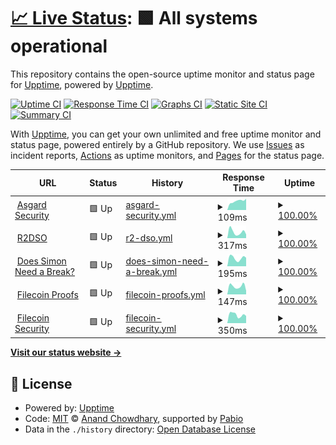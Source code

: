 # [📈 Live Status](https://upptime.github.io/upptime): <!--live status--> **🟩 All systems operational**

This repository contains the open-source uptime monitor and status page for [Upptime](https://upptime.js.org), powered by [Upptime](https://github.com/upptime/upptime).

[![Uptime CI](https://github.com/relotnek/asgarduptime/workflows/Uptime%20CI/badge.svg)](https://github.com/relotnek/asgarduptime/actions?query=workflow%3A%22Uptime+CI%22)
[![Response Time CI](https://github.com/relotnek/asgarduptime/workflows/Response%20Time%20CI/badge.svg)](https://github.com/relotnek/asgarduptime/actions?query=workflow%3A%22Response+Time+CI%22)
[![Graphs CI](https://github.com/relotnek/asgarduptime/workflows/Graphs%20CI/badge.svg)](https://github.com/relotnek/asgarduptime/actions?query=workflow%3A%22Graphs+CI%22)
[![Static Site CI](https://github.com/relotnek/asgarduptime/workflows/Static%20Site%20CI/badge.svg)](https://github.com/relotnek/asgarduptime/actions?query=workflow%3A%22Static+Site+CI%22)
[![Summary CI](https://github.com/relotnek/asgarduptime/workflows/Summary%20CI/badge.svg)](https://github.com/relotnek/asgarduptime/actions?query=workflow%3A%22Summary+CI%22)

With [Upptime](https://upptime.js.org), you can get your own unlimited and free uptime monitor and status page, powered entirely by a GitHub repository. We use [Issues](https://github.com/upptime/upptime/issues) as incident reports, [Actions](https://github.com/relotnek/asgarduptime/actions) as uptime monitors, and [Pages](https://upptime.github.io/upptime) for the status page.

<!--start: status pages-->
<!-- This summary is generated by Upptime (https://github.com/upptime/upptime) -->
<!-- Do not edit this manually, your changes will be overwritten -->
<!-- prettier-ignore -->
| URL | Status | History | Response Time | Uptime |
| --- | ------ | ------- | ------------- | ------ |
| <img alt="" src="https://icons.duckduckgo.com/ip3/www.asgardsec.com.ico" height="13"> [Asgard Security](https://www.asgardsec.com) | 🟩 Up | [asgard-security.yml](https://github.com/relotnek/asgarduptime/commits/HEAD/history/asgard-security.yml) | <details><summary><img alt="Response time graph" src="./graphs/asgard-security/response-time-week.png" height="20"> 109ms</summary><br><a href="https://relotnek.github.io/asgarduptime/history/asgard-security"><img alt="Response time 113" src="https://img.shields.io/endpoint?url=https%3A%2F%2Fraw.githubusercontent.com%2Frelotnek%2Fasgarduptime%2FHEAD%2Fapi%2Fasgard-security%2Fresponse-time.json"></a><br><a href="https://relotnek.github.io/asgarduptime/history/asgard-security"><img alt="24-hour response time 50" src="https://img.shields.io/endpoint?url=https%3A%2F%2Fraw.githubusercontent.com%2Frelotnek%2Fasgarduptime%2FHEAD%2Fapi%2Fasgard-security%2Fresponse-time-day.json"></a><br><a href="https://relotnek.github.io/asgarduptime/history/asgard-security"><img alt="7-day response time 109" src="https://img.shields.io/endpoint?url=https%3A%2F%2Fraw.githubusercontent.com%2Frelotnek%2Fasgarduptime%2FHEAD%2Fapi%2Fasgard-security%2Fresponse-time-week.json"></a><br><a href="https://relotnek.github.io/asgarduptime/history/asgard-security"><img alt="30-day response time 118" src="https://img.shields.io/endpoint?url=https%3A%2F%2Fraw.githubusercontent.com%2Frelotnek%2Fasgarduptime%2FHEAD%2Fapi%2Fasgard-security%2Fresponse-time-month.json"></a><br><a href="https://relotnek.github.io/asgarduptime/history/asgard-security"><img alt="1-year response time 113" src="https://img.shields.io/endpoint?url=https%3A%2F%2Fraw.githubusercontent.com%2Frelotnek%2Fasgarduptime%2FHEAD%2Fapi%2Fasgard-security%2Fresponse-time-year.json"></a></details> | <details><summary><a href="https://relotnek.github.io/asgarduptime/history/asgard-security">100.00%</a></summary><a href="https://relotnek.github.io/asgarduptime/history/asgard-security"><img alt="All-time uptime 100.00%" src="https://img.shields.io/endpoint?url=https%3A%2F%2Fraw.githubusercontent.com%2Frelotnek%2Fasgarduptime%2FHEAD%2Fapi%2Fasgard-security%2Fuptime.json"></a><br><a href="https://relotnek.github.io/asgarduptime/history/asgard-security"><img alt="24-hour uptime 100.00%" src="https://img.shields.io/endpoint?url=https%3A%2F%2Fraw.githubusercontent.com%2Frelotnek%2Fasgarduptime%2FHEAD%2Fapi%2Fasgard-security%2Fuptime-day.json"></a><br><a href="https://relotnek.github.io/asgarduptime/history/asgard-security"><img alt="7-day uptime 100.00%" src="https://img.shields.io/endpoint?url=https%3A%2F%2Fraw.githubusercontent.com%2Frelotnek%2Fasgarduptime%2FHEAD%2Fapi%2Fasgard-security%2Fuptime-week.json"></a><br><a href="https://relotnek.github.io/asgarduptime/history/asgard-security"><img alt="30-day uptime 100.00%" src="https://img.shields.io/endpoint?url=https%3A%2F%2Fraw.githubusercontent.com%2Frelotnek%2Fasgarduptime%2FHEAD%2Fapi%2Fasgard-security%2Fuptime-month.json"></a><br><a href="https://relotnek.github.io/asgarduptime/history/asgard-security"><img alt="1-year uptime 100.00%" src="https://img.shields.io/endpoint?url=https%3A%2F%2Fraw.githubusercontent.com%2Frelotnek%2Fasgarduptime%2FHEAD%2Fapi%2Fasgard-security%2Fuptime-year.json"></a></details>
| <img alt="" src="https://icons.duckduckgo.com/ip3/www.r2dso.com.ico" height="13"> [R2DSO](https://www.r2dso.com) | 🟩 Up | [r2-dso.yml](https://github.com/relotnek/asgarduptime/commits/HEAD/history/r2-dso.yml) | <details><summary><img alt="Response time graph" src="./graphs/r2-dso/response-time-week.png" height="20"> 317ms</summary><br><a href="https://relotnek.github.io/asgarduptime/history/r2-dso"><img alt="Response time 321" src="https://img.shields.io/endpoint?url=https%3A%2F%2Fraw.githubusercontent.com%2Frelotnek%2Fasgarduptime%2FHEAD%2Fapi%2Fr2-dso%2Fresponse-time.json"></a><br><a href="https://relotnek.github.io/asgarduptime/history/r2-dso"><img alt="24-hour response time 390" src="https://img.shields.io/endpoint?url=https%3A%2F%2Fraw.githubusercontent.com%2Frelotnek%2Fasgarduptime%2FHEAD%2Fapi%2Fr2-dso%2Fresponse-time-day.json"></a><br><a href="https://relotnek.github.io/asgarduptime/history/r2-dso"><img alt="7-day response time 317" src="https://img.shields.io/endpoint?url=https%3A%2F%2Fraw.githubusercontent.com%2Frelotnek%2Fasgarduptime%2FHEAD%2Fapi%2Fr2-dso%2Fresponse-time-week.json"></a><br><a href="https://relotnek.github.io/asgarduptime/history/r2-dso"><img alt="30-day response time 316" src="https://img.shields.io/endpoint?url=https%3A%2F%2Fraw.githubusercontent.com%2Frelotnek%2Fasgarduptime%2FHEAD%2Fapi%2Fr2-dso%2Fresponse-time-month.json"></a><br><a href="https://relotnek.github.io/asgarduptime/history/r2-dso"><img alt="1-year response time 321" src="https://img.shields.io/endpoint?url=https%3A%2F%2Fraw.githubusercontent.com%2Frelotnek%2Fasgarduptime%2FHEAD%2Fapi%2Fr2-dso%2Fresponse-time-year.json"></a></details> | <details><summary><a href="https://relotnek.github.io/asgarduptime/history/r2-dso">100.00%</a></summary><a href="https://relotnek.github.io/asgarduptime/history/r2-dso"><img alt="All-time uptime 100.00%" src="https://img.shields.io/endpoint?url=https%3A%2F%2Fraw.githubusercontent.com%2Frelotnek%2Fasgarduptime%2FHEAD%2Fapi%2Fr2-dso%2Fuptime.json"></a><br><a href="https://relotnek.github.io/asgarduptime/history/r2-dso"><img alt="24-hour uptime 100.00%" src="https://img.shields.io/endpoint?url=https%3A%2F%2Fraw.githubusercontent.com%2Frelotnek%2Fasgarduptime%2FHEAD%2Fapi%2Fr2-dso%2Fuptime-day.json"></a><br><a href="https://relotnek.github.io/asgarduptime/history/r2-dso"><img alt="7-day uptime 100.00%" src="https://img.shields.io/endpoint?url=https%3A%2F%2Fraw.githubusercontent.com%2Frelotnek%2Fasgarduptime%2FHEAD%2Fapi%2Fr2-dso%2Fuptime-week.json"></a><br><a href="https://relotnek.github.io/asgarduptime/history/r2-dso"><img alt="30-day uptime 100.00%" src="https://img.shields.io/endpoint?url=https%3A%2F%2Fraw.githubusercontent.com%2Frelotnek%2Fasgarduptime%2FHEAD%2Fapi%2Fr2-dso%2Fuptime-month.json"></a><br><a href="https://relotnek.github.io/asgarduptime/history/r2-dso"><img alt="1-year uptime 100.00%" src="https://img.shields.io/endpoint?url=https%3A%2F%2Fraw.githubusercontent.com%2Frelotnek%2Fasgarduptime%2FHEAD%2Fapi%2Fr2-dso%2Fuptime-year.json"></a></details>
| <img alt="" src="https://icons.duckduckgo.com/ip3/doessimonneedabreak.com.ico" height="13"> [Does Simon Need a Break?](http://doessimonneedabreak.com) | 🟩 Up | [does-simon-need-a-break.yml](https://github.com/relotnek/asgarduptime/commits/HEAD/history/does-simon-need-a-break.yml) | <details><summary><img alt="Response time graph" src="./graphs/does-simon-need-a-break/response-time-week.png" height="20"> 195ms</summary><br><a href="https://relotnek.github.io/asgarduptime/history/does-simon-need-a-break"><img alt="Response time 171" src="https://img.shields.io/endpoint?url=https%3A%2F%2Fraw.githubusercontent.com%2Frelotnek%2Fasgarduptime%2FHEAD%2Fapi%2Fdoes-simon-need-a-break%2Fresponse-time.json"></a><br><a href="https://relotnek.github.io/asgarduptime/history/does-simon-need-a-break"><img alt="24-hour response time 280" src="https://img.shields.io/endpoint?url=https%3A%2F%2Fraw.githubusercontent.com%2Frelotnek%2Fasgarduptime%2FHEAD%2Fapi%2Fdoes-simon-need-a-break%2Fresponse-time-day.json"></a><br><a href="https://relotnek.github.io/asgarduptime/history/does-simon-need-a-break"><img alt="7-day response time 195" src="https://img.shields.io/endpoint?url=https%3A%2F%2Fraw.githubusercontent.com%2Frelotnek%2Fasgarduptime%2FHEAD%2Fapi%2Fdoes-simon-need-a-break%2Fresponse-time-week.json"></a><br><a href="https://relotnek.github.io/asgarduptime/history/does-simon-need-a-break"><img alt="30-day response time 184" src="https://img.shields.io/endpoint?url=https%3A%2F%2Fraw.githubusercontent.com%2Frelotnek%2Fasgarduptime%2FHEAD%2Fapi%2Fdoes-simon-need-a-break%2Fresponse-time-month.json"></a><br><a href="https://relotnek.github.io/asgarduptime/history/does-simon-need-a-break"><img alt="1-year response time 171" src="https://img.shields.io/endpoint?url=https%3A%2F%2Fraw.githubusercontent.com%2Frelotnek%2Fasgarduptime%2FHEAD%2Fapi%2Fdoes-simon-need-a-break%2Fresponse-time-year.json"></a></details> | <details><summary><a href="https://relotnek.github.io/asgarduptime/history/does-simon-need-a-break">100.00%</a></summary><a href="https://relotnek.github.io/asgarduptime/history/does-simon-need-a-break"><img alt="All-time uptime 100.00%" src="https://img.shields.io/endpoint?url=https%3A%2F%2Fraw.githubusercontent.com%2Frelotnek%2Fasgarduptime%2FHEAD%2Fapi%2Fdoes-simon-need-a-break%2Fuptime.json"></a><br><a href="https://relotnek.github.io/asgarduptime/history/does-simon-need-a-break"><img alt="24-hour uptime 100.00%" src="https://img.shields.io/endpoint?url=https%3A%2F%2Fraw.githubusercontent.com%2Frelotnek%2Fasgarduptime%2FHEAD%2Fapi%2Fdoes-simon-need-a-break%2Fuptime-day.json"></a><br><a href="https://relotnek.github.io/asgarduptime/history/does-simon-need-a-break"><img alt="7-day uptime 100.00%" src="https://img.shields.io/endpoint?url=https%3A%2F%2Fraw.githubusercontent.com%2Frelotnek%2Fasgarduptime%2FHEAD%2Fapi%2Fdoes-simon-need-a-break%2Fuptime-week.json"></a><br><a href="https://relotnek.github.io/asgarduptime/history/does-simon-need-a-break"><img alt="30-day uptime 100.00%" src="https://img.shields.io/endpoint?url=https%3A%2F%2Fraw.githubusercontent.com%2Frelotnek%2Fasgarduptime%2FHEAD%2Fapi%2Fdoes-simon-need-a-break%2Fuptime-month.json"></a><br><a href="https://relotnek.github.io/asgarduptime/history/does-simon-need-a-break"><img alt="1-year uptime 100.00%" src="https://img.shields.io/endpoint?url=https%3A%2F%2Fraw.githubusercontent.com%2Frelotnek%2Fasgarduptime%2FHEAD%2Fapi%2Fdoes-simon-need-a-break%2Fuptime-year.json"></a></details>
| <img alt="" src="https://icons.duckduckgo.com/ip3/proofs.filecoin.io.ico" height="13"> [Filecoin Proofs](https://proofs.filecoin.io) | 🟩 Up | [filecoin-proofs.yml](https://github.com/relotnek/asgarduptime/commits/HEAD/history/filecoin-proofs.yml) | <details><summary><img alt="Response time graph" src="./graphs/filecoin-proofs/response-time-week.png" height="20"> 147ms</summary><br><a href="https://relotnek.github.io/asgarduptime/history/filecoin-proofs"><img alt="Response time 222" src="https://img.shields.io/endpoint?url=https%3A%2F%2Fraw.githubusercontent.com%2Frelotnek%2Fasgarduptime%2FHEAD%2Fapi%2Ffilecoin-proofs%2Fresponse-time.json"></a><br><a href="https://relotnek.github.io/asgarduptime/history/filecoin-proofs"><img alt="24-hour response time 179" src="https://img.shields.io/endpoint?url=https%3A%2F%2Fraw.githubusercontent.com%2Frelotnek%2Fasgarduptime%2FHEAD%2Fapi%2Ffilecoin-proofs%2Fresponse-time-day.json"></a><br><a href="https://relotnek.github.io/asgarduptime/history/filecoin-proofs"><img alt="7-day response time 147" src="https://img.shields.io/endpoint?url=https%3A%2F%2Fraw.githubusercontent.com%2Frelotnek%2Fasgarduptime%2FHEAD%2Fapi%2Ffilecoin-proofs%2Fresponse-time-week.json"></a><br><a href="https://relotnek.github.io/asgarduptime/history/filecoin-proofs"><img alt="30-day response time 204" src="https://img.shields.io/endpoint?url=https%3A%2F%2Fraw.githubusercontent.com%2Frelotnek%2Fasgarduptime%2FHEAD%2Fapi%2Ffilecoin-proofs%2Fresponse-time-month.json"></a><br><a href="https://relotnek.github.io/asgarduptime/history/filecoin-proofs"><img alt="1-year response time 222" src="https://img.shields.io/endpoint?url=https%3A%2F%2Fraw.githubusercontent.com%2Frelotnek%2Fasgarduptime%2FHEAD%2Fapi%2Ffilecoin-proofs%2Fresponse-time-year.json"></a></details> | <details><summary><a href="https://relotnek.github.io/asgarduptime/history/filecoin-proofs">100.00%</a></summary><a href="https://relotnek.github.io/asgarduptime/history/filecoin-proofs"><img alt="All-time uptime 99.93%" src="https://img.shields.io/endpoint?url=https%3A%2F%2Fraw.githubusercontent.com%2Frelotnek%2Fasgarduptime%2FHEAD%2Fapi%2Ffilecoin-proofs%2Fuptime.json"></a><br><a href="https://relotnek.github.io/asgarduptime/history/filecoin-proofs"><img alt="24-hour uptime 100.00%" src="https://img.shields.io/endpoint?url=https%3A%2F%2Fraw.githubusercontent.com%2Frelotnek%2Fasgarduptime%2FHEAD%2Fapi%2Ffilecoin-proofs%2Fuptime-day.json"></a><br><a href="https://relotnek.github.io/asgarduptime/history/filecoin-proofs"><img alt="7-day uptime 100.00%" src="https://img.shields.io/endpoint?url=https%3A%2F%2Fraw.githubusercontent.com%2Frelotnek%2Fasgarduptime%2FHEAD%2Fapi%2Ffilecoin-proofs%2Fuptime-week.json"></a><br><a href="https://relotnek.github.io/asgarduptime/history/filecoin-proofs"><img alt="30-day uptime 100.00%" src="https://img.shields.io/endpoint?url=https%3A%2F%2Fraw.githubusercontent.com%2Frelotnek%2Fasgarduptime%2FHEAD%2Fapi%2Ffilecoin-proofs%2Fuptime-month.json"></a><br><a href="https://relotnek.github.io/asgarduptime/history/filecoin-proofs"><img alt="1-year uptime 99.93%" src="https://img.shields.io/endpoint?url=https%3A%2F%2Fraw.githubusercontent.com%2Frelotnek%2Fasgarduptime%2FHEAD%2Fapi%2Ffilecoin-proofs%2Fuptime-year.json"></a></details>
| <img alt="" src="https://icons.duckduckgo.com/ip3/security.filecoin.io.ico" height="13"> [Filecoin Security](https://security.filecoin.io) | 🟩 Up | [filecoin-security.yml](https://github.com/relotnek/asgarduptime/commits/HEAD/history/filecoin-security.yml) | <details><summary><img alt="Response time graph" src="./graphs/filecoin-security/response-time-week.png" height="20"> 350ms</summary><br><a href="https://relotnek.github.io/asgarduptime/history/filecoin-security"><img alt="Response time 462" src="https://img.shields.io/endpoint?url=https%3A%2F%2Fraw.githubusercontent.com%2Frelotnek%2Fasgarduptime%2FHEAD%2Fapi%2Ffilecoin-security%2Fresponse-time.json"></a><br><a href="https://relotnek.github.io/asgarduptime/history/filecoin-security"><img alt="24-hour response time 218" src="https://img.shields.io/endpoint?url=https%3A%2F%2Fraw.githubusercontent.com%2Frelotnek%2Fasgarduptime%2FHEAD%2Fapi%2Ffilecoin-security%2Fresponse-time-day.json"></a><br><a href="https://relotnek.github.io/asgarduptime/history/filecoin-security"><img alt="7-day response time 350" src="https://img.shields.io/endpoint?url=https%3A%2F%2Fraw.githubusercontent.com%2Frelotnek%2Fasgarduptime%2FHEAD%2Fapi%2Ffilecoin-security%2Fresponse-time-week.json"></a><br><a href="https://relotnek.github.io/asgarduptime/history/filecoin-security"><img alt="30-day response time 427" src="https://img.shields.io/endpoint?url=https%3A%2F%2Fraw.githubusercontent.com%2Frelotnek%2Fasgarduptime%2FHEAD%2Fapi%2Ffilecoin-security%2Fresponse-time-month.json"></a><br><a href="https://relotnek.github.io/asgarduptime/history/filecoin-security"><img alt="1-year response time 462" src="https://img.shields.io/endpoint?url=https%3A%2F%2Fraw.githubusercontent.com%2Frelotnek%2Fasgarduptime%2FHEAD%2Fapi%2Ffilecoin-security%2Fresponse-time-year.json"></a></details> | <details><summary><a href="https://relotnek.github.io/asgarduptime/history/filecoin-security">100.00%</a></summary><a href="https://relotnek.github.io/asgarduptime/history/filecoin-security"><img alt="All-time uptime 100.00%" src="https://img.shields.io/endpoint?url=https%3A%2F%2Fraw.githubusercontent.com%2Frelotnek%2Fasgarduptime%2FHEAD%2Fapi%2Ffilecoin-security%2Fuptime.json"></a><br><a href="https://relotnek.github.io/asgarduptime/history/filecoin-security"><img alt="24-hour uptime 100.00%" src="https://img.shields.io/endpoint?url=https%3A%2F%2Fraw.githubusercontent.com%2Frelotnek%2Fasgarduptime%2FHEAD%2Fapi%2Ffilecoin-security%2Fuptime-day.json"></a><br><a href="https://relotnek.github.io/asgarduptime/history/filecoin-security"><img alt="7-day uptime 100.00%" src="https://img.shields.io/endpoint?url=https%3A%2F%2Fraw.githubusercontent.com%2Frelotnek%2Fasgarduptime%2FHEAD%2Fapi%2Ffilecoin-security%2Fuptime-week.json"></a><br><a href="https://relotnek.github.io/asgarduptime/history/filecoin-security"><img alt="30-day uptime 100.00%" src="https://img.shields.io/endpoint?url=https%3A%2F%2Fraw.githubusercontent.com%2Frelotnek%2Fasgarduptime%2FHEAD%2Fapi%2Ffilecoin-security%2Fuptime-month.json"></a><br><a href="https://relotnek.github.io/asgarduptime/history/filecoin-security"><img alt="1-year uptime 100.00%" src="https://img.shields.io/endpoint?url=https%3A%2F%2Fraw.githubusercontent.com%2Frelotnek%2Fasgarduptime%2FHEAD%2Fapi%2Ffilecoin-security%2Fuptime-year.json"></a></details>

<!--end: status pages-->

[**Visit our status website →**](https://relotnek.github.io/asgarduptime)

## 📄 License

- Powered by: [Upptime](https://github.com/upptime/upptime)
- Code: [MIT](./LICENSE) © [Anand Chowdhary](https://anandchowdhary.com), supported by [Pabio](https://pabio.com)
- Data in the `./history` directory: [Open Database License](https://opendatacommons.org/licenses/odbl/1-0/)
